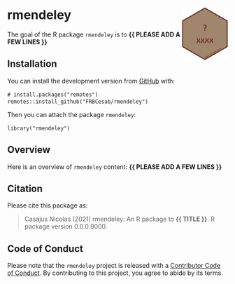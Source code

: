 <!-- README.md is generated from README.Rmd. Please edit that file -->

# rmendeley <img src="man/figures/hexsticker.png" height="120" align="right"/>

<!-- badges: start -->
<!-- badges: end -->

The goal of the R package `rmendeley` is to **{{ PLEASE ADD A FEW LINES
}}**

## Installation

You can install the development version from
[GitHub](https://github.com/) with:

    # install.packages("remotes")
    remotes::install_github("FRBCesab/rmendeley")

Then you can attach the package `rmendeley`:

    library("rmendeley")

## Overview

Here is an overview of `rmendeley` content: **{{ PLEASE ADD A FEW LINES
}}**

## Citation

Please cite this package as:

> Casajus Nicolas (2021) rmendeley: An R package to **{{ TITLE }}**. R
> package version 0.0.0.9000.

## Code of Conduct

Please note that the `rmendeley` project is released with a [Contributor
Code of
Conduct](https://contributor-covenant.org/version/2/0/CODE_OF_CONDUCT.html).
By contributing to this project, you agree to abide by its terms.
